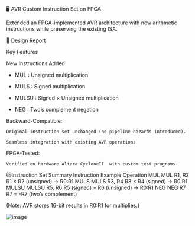 🖥️ AVR Custom Instruction Set on FPGA

Extended an FPGA-implemented AVR architecture with new arithmetic instructions while preserving the existing ISA.

📄 [Design Report](design.pdf)

  Key Features

 New Instructions Added:

-  MUL : Unsigned multiplication

-  MULS : Signed multiplication

-  MULSU : Signed × Unsigned multiplication

- NEG : Two’s complement negation

 Backward-Compatible:

    Original instruction set unchanged (no pipeline hazards introduced).

    Seamless integration with existing AVR operations

 FPGA-Tested:

    Verified on hardware Altera CycloneII  with custom test programs.

:cat:Instruction Set Summary
Instruction	Example	Operation
MUL	MUL R1, R2	R1 × R2 (unsigned) → R0:R1
MULS	MULS R3, R4	R3 × R4 (signed) → R0:R1
MULSU	MULSU R5, R6	R5 (signed) × R6 (unsigned) → R0:R1
NEG	NEG R7	R7 = -R7 (two’s complement)

(Note: AVR stores 16-bit results in R0:R1 for multiplies.)

![image](https://github.com/user-attachments/assets/54aaa1cc-34b0-4a83-ade8-aa7e7c28e40f)
